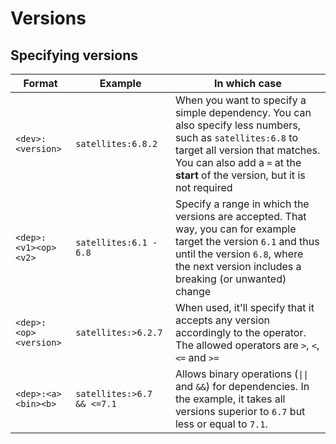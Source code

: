 # Versions

## Specifying versions

| Format                | Example                    | In which case                                                                                                                                                                                                                 |
|-----------------------|----------------------------|-------------------------------------------------------------------------------------------------------------------------------------------------------------------------------------------------------------------------------|
| `<dev>:<version>`     | `satellites:6.8.2`         | When you want to specify a simple dependency. You can also specify less numbers, such as `satellites:6.8` to target all version that matches.  You can also add a `=` at the **start** of the version, but it is not required |
| `<dep>:<v1><op><v2>`  | `satellites:6.1 - 6.8`     | Specify a range in which the versions are accepted. That way, you can for example target the version `6.1` and thus until the version `6.8`, where the next version includes a breaking (or unwanted) change                  |
| `<dep>:<op><version>` | `satellites:>6.2.7`        | When used, it'll specify that it accepts any version accordingly to the operator. The allowed operators are `>`, `<`, `<=` and `>=`                                                                                           |
| `<dep>:<a><bin><b>`   | `satellites:>6.7 && <=7.1` | Allows binary operations  (`\|\|` and `&&`) for dependencies. In the example, it takes all versions superior to `6.7` but less or equal to `7.1`.                                                                             |
